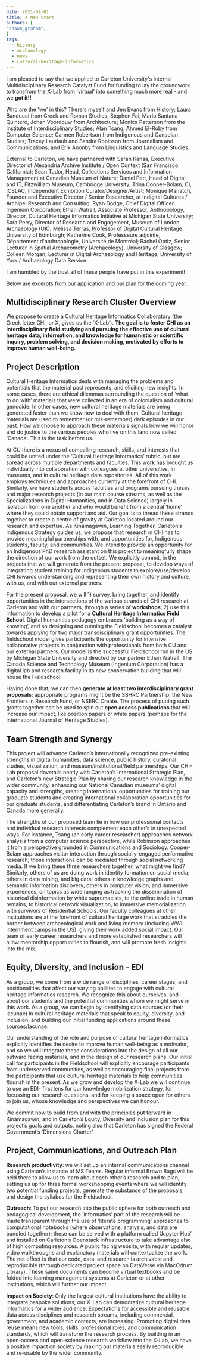 ```yaml
---
date: 2021-04-01
title: A New Start
authors: [
"shawn_graham",
]
tags:
  - history
  - archaeology
  - news
  - cultural-heritage-informatics
---
```


I am pleased to say that we applied to Carleton University's internal Multidisciplinary Research Catalyst Fund for funding to lay the groundwork to transfrom the X-Lab from 'virtual' into something much more real - and we **got it!!**

Who are the 'we' in this? There's myself and Jen Evans from History; Laura Banducci from Greek and Roman Studies; Stephen Fai, Mario Santana-Quintero, Johan Voordouw from Architecture; Monica Patterson from the Institute of Interdisciplinary Studies; Alan Tsang, Ahmed El-Roby from Computer Science; Carmen Robertson from Indigenous and Canadian Studies; Tracey Lauriault and Sandra Robinson from Journalism and Communications; and Erik Anonby from Linguistics and Language Studies.

External to Carleton, we have partnered with Sarah Kansa, Executive Director of Alexandria Archive Institute / Open Context (San Francisco, California); Sean Tudor, Head, Collections Services and Information Management at Canadian Museum of Nature;  Daniel Pett, Head of Digital and IT, Fitzwilliam Museum, Cambridge University;  Trina Cooper-Bolam, CI, ICSLAC, Independent Exhibition Curator/Designer/Artist; Monique Manatch, Founder and Executive Director / Senior Researcher, at Indigital Cultures / Archipel Research and Consulting; Ryan Dodge, Chief Digital Officer Ingenium Corporation; Ethan Watrall, Associate Professor, Anthropology, Director, Cultural Heritage Informatics Initiative at Michigan State University; Sara Perry, Director of Research and Engagement, Museum of London Archaeology (UK); Melissa Terras, Professor of Digital Cultural Heritage University of Edinburgh; Katherine Cook, Professeure adjointe, Département d'anthropologie, Université de Montréal; Rachel Optiz, Senior Lecturer in Spatial Archaeometry (Archaeology), University of Glasgow; Colleen Morgan, Lecturer in Digital Archaeology and Heritage, University of York / Archaeology Data Service.

I am humbled by the trust all of these people have put in this experiment!

Below are excerpts from our application and our plan for the coming year.

## Multidisciplinary Research Cluster Overview

We propose to create a Cultural Heritage Informatics Collaboratory (the Greek letter CHI, or X, gives us the ‘X-Lab’). **The goal is to foster CHI as an interdisciplinary field studying and pursuing the effective use of cultural heritage data, information, and knowledge for humanistic or scientific inquiry, problem solving, and decision making, motivated by efforts to improve human well-being.**

## Project Description
Cultural Heritage Informatics deals with managing the problems and potentials that the material past represents, and eliciting new insights. In some cases, there are ethical dilemmas surrounding the question of ‘what to do with’ materials that were collected in an era of colonialism and cultural genocide. In other cases, new cultural heritage materials are being generated faster than we know how to deal with them. Cultural heritage materials are used to remember (or mis-remember) dark episodes in our past. How we choose to approach these materials signals how we will honor and do justice to the various peoples who live on this land now called ‘Canada’. This is the task before us.

At CU there is a nexus of compelling research, skills, and interests that could be united under the ‘Cultural Heritage Informatics’ rubric, but are spread across multiple departments and faculties. This work has brought us individually into collaboration with colleagues at other universities, in museums, and in cultural heritage data repositories. All of this work employs techniques and approaches currently at the forefront of CHI. Similarly, we have students across faculties and programs pursuing theses and major research projects (in our main course streams, as well as the Specializations in Digital Humanities, and in Data Science) largely in isolation from one another and who would benefit from a central ‘home’ where they could obtain support and aid. Our goal is to thread these strands together to create a centre of gravity at Carleton located around our research and expertise. As Kinàmàgawin, Learning Together, Carleton’s Indigenous Strategy guides us, we propose that research in CHI has to provide meaningful partnerships with, and opportunities for, Indigenous students, faculty, and communities. We intend to provide an opportunity for an Indigenous PhD research assistant on this project to meaningfully shape the direction of our work from the outset. We explicitly commit, in the projects that we will generate from the present proposal, to develop ways of integrating student training for Indigenous students to explore/use/develop CHI towards understanding and representing their own history and culture, with us, and with our external partners.

For the present proposal, we will 1) survey, bring together, and identify opportunities in the intersections of the various strands of CHI research at Carleton and with our partners, through a series of **workshops**; 2) use this information to develop a pilot for a **Cultural Heritage Informatics Field School**. Digital humanities pedagogy embraces ‘building as a way of knowing’, and so designing and running the Fieldschool becomes a catalyst towards applying for two major transdisciplinary grant opportunities. The fieldschool model gives participants the opportunity for intensive collaborative projects in conjunction with professionals from both CU and our external partners. Our model is the successful Fieldschool run in the US by Michigan State University and directed by our partner Ethan Watrall. The Canada Science and Technology Museum (Ingenium Corporation) has a digital lab and research facility in its new conservation building that will house the Fieldschool.

Having done that, we can then **generate at least two interdisciplinary grant proposals**; appropriate programs might be the SSHRC Partnership, the New Frontiers in Research Fund, or NSERC Create. The process of putting such grants together can be used to spin out **open access publications** that will increase our impact, like position papers or white papers (perhaps for the International Journal of Heritage Studies).

## Team Strength and Synergy

This project will advance Carleton’s internationally recognized pre-existing strengths in digital humanities, data science, public history, curatorial studies, visualization, and museum/institutional/field partnerships. Our CHI-Lab proposal dovetails neatly with Carleton’s International Strategic Plan, and Carleton’s new Strategic Plan by sharing our research knowledge in the wider community, enhancing our National Canadian museums’ digital capacity and strengths, creating international opportunities for training our graduate students and creating international collaboration opportunities for our graduate students, and differentiating Carleton’s brand in Ontario and Canada more generally.

The strengths of our proposed team lie in how our professional contacts and individual research interests complement each other’s in unexpected ways. For instance, Tsang (an early career researcher) approaches network analysis from a computer science perspective, while Robinson approaches it from a perspective grounded in Communications and Sociology. Cooper-Bolam approaches visitor interaction through socially-engaged performative research; those interactions can be mediated through social networking media. If we bring these three researchers together, what might we find? Similarly, others of us are doing work in identity formation on social media; others in data mining, and big data; others in knowledge graphs and semantic information discovery; others in computer vision, and immersive experiences, on topics as wide ranging as tracking the dissemination of historical disinformation by white supremacists, to the online trade in human remains, to historical network visualization, to immersive memorialization with survivors of Residential Schools. Our faculty colleagues at other institutions are at the forefront of cultural heritage work that straddles the border between archaeological work and living memory (including WWII internment camps in the US), giving their work added social impact. Our team of early career researchers and more established researchers will allow mentorship opportunities to flourish, and will promote fresh insights into the mix.

## Equity, Diversity, and Inclusion - EDI

As a group, we come from a wide range of disciplines, career stages, and positionalities that affect our varying abilities to engage with cultural heritage informatics research. We recognize this about ourselves, and about our students and the potential communities whom we might serve in this work. As a group, we can begin by identifying data sources (or their lacunae) in cultural heritage materials that speak to equity, diversity, and inclusion, and building our initial funding applications around these sources/lacunae.

Our understanding of the role and purpose of cultural heritage informatics explicitly identifies the desire to improve human well-being as a motivator, and so we will integrate these considerations into the design of all our outward facing materials, and in the design of our research plans. Our initial call for participants in the Fieldschool will explicitly encourage participants from underserved communities, as well as encouraging final projects from the participants that use cultural heritage materials to help communities flourish in the present. As we grow and develop the X-Lab we will continue to use an EDI- first lens for our knowledge mobilization strategy, for focussing our research questions, and for keeping a space open for others to join us, whose knowledge and perspectives we can honour.

We commit now to build from and with the principles put forward in Kinàmàgawin, and in Carleton’s Equity, Diversity and Inclusion plan for this project’s goals and outputs, noting also that Carleton has signed the Federal Government’s ‘Dimensions Charter’.

## Project, Communications, and Outreach Plan

**Research productivity**: we will set up an internal communications channel using Carleton’s instance of MS Teams. Regular informal Brown Bags will be held there to allow us to learn about each other’s research and to plan, setting us up for three formal workshopping events where we will identify two potential funding projects, generate the substance of the proposals, and design the syllabus for the Fieldschool.

**Outreach**: To put our research into the public sphere for both outreach and pedagogical development, the ‘informatics’ part of the research will be made transparent through the use of ‘literate programming’ approaches to computational notebooks (where observations, analysis, and data are bundled together); these can be served with a platform called ‘Jupyter Hub’ and installed on Carleton’s Openstack infrastructure to take advantage also of high computing resources. A public facing website, with regular updates, video walkthroughs and explanatory materials will contextualize the work. The net effect is that our code, data, and research is archivable and reproducible (through dedicated project space on DataVerse via MacOdrum Library). These same documents can become virtual textbooks and be folded into learning management systems at Carleton or at other institutions, which will further our impact.

**Impact on Society**: Only the largest cultural institutions have the ability to integrate bespoke solutions; our X-Lab can democratize cultural heritage informatics for a wider audience. Expectations for accessible and reusable data across disciplines and research streams, including commercial, government, and academic contexts, are increasing. Promoting digital data reuse means new tools, skills, professional roles, and communication standards, which will transform the research process. By building in an open-access and open-science research workflow into the X-Lab, we have a positive impact on society by making our materials easily reproducible and re-usable by the wider community.
